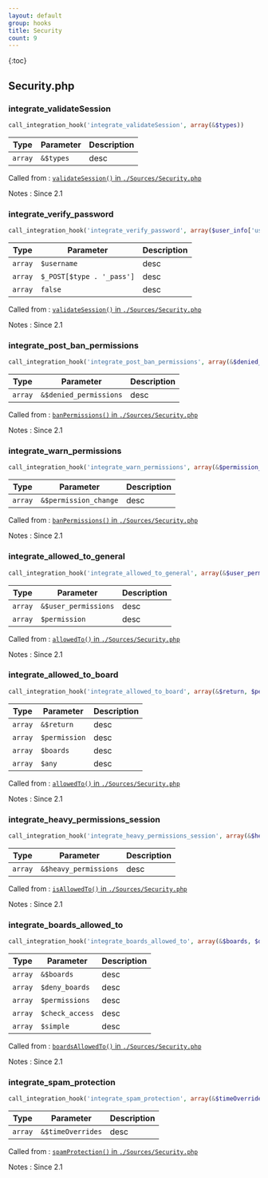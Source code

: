 ```yaml
---
layout: default
group: hooks
title: Security
count: 9
---
```

{:toc}
## Security.php
### integrate_validateSession

```php
call_integration_hook('integrate_validateSession', array(&$types))
```

Type|Parameter|Description
---|---|---
`array`|`&$types`|desc

Called from
: [`validateSession()` in `./Sources/Security.php`](../docs/security.html#validatesession)

Notes
: Since 2.1

### integrate_verify_password

```php
call_integration_hook('integrate_verify_password', array($user_info['username'], $_POST[$type . '_pass'], false))
```

Type|Parameter|Description
---|---|---
`array`|`$username`|desc
`array`|`$_POST[$type . '_pass']`|desc
`array`|`false`|desc

Called from
: [`validateSession()` in `./Sources/Security.php`](../docs/security.html#validatesession)

Notes
: Since 2.1

### integrate_post_ban_permissions

```php
call_integration_hook('integrate_post_ban_permissions', array(&$denied_permissions))
```

Type|Parameter|Description
---|---|---
`array`|`&$denied_permissions`|desc

Called from
: [`banPermissions()` in `./Sources/Security.php`](../docs/security.html#banpermissions)

Notes
: Since 2.1

### integrate_warn_permissions

```php
call_integration_hook('integrate_warn_permissions', array(&$permission_change))
```

Type|Parameter|Description
---|---|---
`array`|`&$permission_change`|desc

Called from
: [`banPermissions()` in `./Sources/Security.php`](../docs/security.html#banpermissions)

Notes
: Since 2.1

### integrate_allowed_to_general

```php
call_integration_hook('integrate_allowed_to_general', array(&$user_permissions, $permission))
```

Type|Parameter|Description
---|---|---
`array`|`&$user_permissions`|desc
`array`|`$permission`|desc

Called from
: [`allowedTo()` in `./Sources/Security.php`](../docs/security.html#allowedto)

Notes
: Since 2.1

### integrate_allowed_to_board

```php
call_integration_hook('integrate_allowed_to_board', array(&$return, $permission, $boards, $any))
```

Type|Parameter|Description
---|---|---
`array`|`&$return`|desc
`array`|`$permission`|desc
`array`|`$boards`|desc
`array`|`$any`|desc

Called from
: [`allowedTo()` in `./Sources/Security.php`](../docs/security.html#allowedto)

Notes
: Since 2.1

### integrate_heavy_permissions_session

```php
call_integration_hook('integrate_heavy_permissions_session', array(&$heavy_permissions))
```

Type|Parameter|Description
---|---|---
`array`|`&$heavy_permissions`|desc

Called from
: [`isAllowedTo()` in `./Sources/Security.php`](../docs/security.html#isallowedto)

Notes
: Since 2.1

### integrate_boards_allowed_to

```php
call_integration_hook('integrate_boards_allowed_to', array(&$boards, $deny_boards, $permissions, $check_access, $simple))
```

Type|Parameter|Description
---|---|---
`array`|`&$boards`|desc
`array`|`$deny_boards`|desc
`array`|`$permissions`|desc
`array`|`$check_access`|desc
`array`|`$simple`|desc

Called from
: [`boardsAllowedTo()` in `./Sources/Security.php`](../docs/security.html#boardsallowedto)

Notes
: Since 2.1

### integrate_spam_protection

```php
call_integration_hook('integrate_spam_protection', array(&$timeOverrides))
```

Type|Parameter|Description
---|---|---
`array`|`&$timeOverrides`|desc

Called from
: [`spamProtection()` in `./Sources/Security.php`](../docs/security.html#spamprotection)

Notes
: Since 2.1

